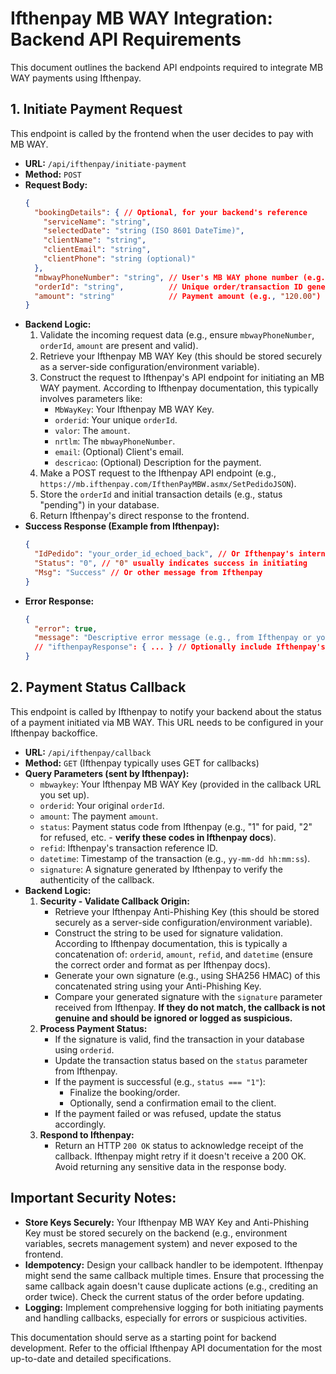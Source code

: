 # Ifthenpay MB WAY Integration: Backend API Requirements

This document outlines the backend API endpoints required to integrate MB WAY payments using Ifthenpay.

## 1. Initiate Payment Request

This endpoint is called by the frontend when the user decides to pay with MB WAY.

*   **URL:** `/api/ifthenpay/initiate-payment`
*   **Method:** `POST`
*   **Request Body:**
    ```json
    {
      "bookingDetails": { // Optional, for your backend's reference
        "serviceName": "string",
        "selectedDate": "string (ISO 8601 DateTime)",
        "clientName": "string",
        "clientEmail": "string",
        "clientPhone": "string (optional)"
      },
      "mbwayPhoneNumber": "string", // User's MB WAY phone number (e.g., "9XXXXXXXX")
      "orderId": "string",          // Unique order/transaction ID generated by the frontend/backend
      "amount": "string"            // Payment amount (e.g., "120.00")
    }
    ```
*   **Backend Logic:**
    1.  Validate the incoming request data (e.g., ensure `mbwayPhoneNumber`, `orderId`, `amount` are present and valid).
    2.  Retrieve your Ifthenpay MB WAY Key (this should be stored securely as a server-side configuration/environment variable).
    3.  Construct the request to Ifthenpay's API endpoint for initiating an MB WAY payment. According to Ifthenpay documentation, this typically involves parameters like:
        *   `MbWayKey`: Your Ifthenpay MB WAY Key.
        *   `orderid`: Your unique `orderId`.
        *   `valor`: The `amount`.
        *   `nrtlm`: The `mbwayPhoneNumber`.
        *   `email`: (Optional) Client's email.
        *   `descricao`: (Optional) Description for the payment.
    4.  Make a POST request to the Ifthenpay API endpoint (e.g., `https://mb.ifthenpay.com/IfthenPayMBW.asmx/SetPedidoJSON`).
    5.  Store the `orderId` and initial transaction details (e.g., status "pending") in your database.
    6.  Return Ifthenpay's direct response to the frontend.
*   **Success Response (Example from Ifthenpay):**
    ```json
    {
      "IdPedido": "your_order_id_echoed_back", // Or Ifthenpay's internal ID for the request
      "Status": "0", // "0" usually indicates success in initiating
      "Msg": "Success" // Or other message from Ifthenpay
    }
    ```
*   **Error Response:**
    ```json
    {
      "error": true,
      "message": "Descriptive error message (e.g., from Ifthenpay or your backend validation)"
      // "ifthenpayResponse": { ... } // Optionally include Ifthenpay's error details
    }
    ```

## 2. Payment Status Callback

This endpoint is called by Ifthenpay to notify your backend about the status of a payment initiated via MB WAY. This URL needs to be configured in your Ifthenpay backoffice.

*   **URL:** `/api/ifthenpay/callback`
*   **Method:** `GET` (Ifthenpay typically uses GET for callbacks)
*   **Query Parameters (sent by Ifthenpay):**
    *   `mbwaykey`: Your Ifthenpay MB WAY Key (provided in the callback URL you set up).
    *   `orderid`: Your original `orderId`.
    *   `amount`: The payment `amount`.
    *   `status`: Payment status code from Ifthenpay (e.g., "1" for paid, "2" for refused, etc. - **verify these codes in Ifthenpay docs**).
    *   `refid`: Ifthenpay's transaction reference ID.
    *   `datetime`: Timestamp of the transaction (e.g., `yy-mm-dd hh:mm:ss`).
    *   `signature`: A signature generated by Ifthenpay to verify the authenticity of the callback.
*   **Backend Logic:**
    1.  **Security - Validate Callback Origin:**
        *   Retrieve your Ifthenpay Anti-Phishing Key (this should be stored securely as a server-side configuration/environment variable).
        *   Construct the string to be used for signature validation. According to Ifthenpay documentation, this is typically a concatenation of: `orderid`, `amount`, `refid`, and `datetime` (ensure the correct order and format as per Ifthenpay docs).
        *   Generate your own signature (e.g., using SHA256 HMAC) of this concatenated string using your Anti-Phishing Key.
        *   Compare your generated signature with the `signature` parameter received from Ifthenpay. **If they do not match, the callback is not genuine and should be ignored or logged as suspicious.**
    2.  **Process Payment Status:**
        *   If the signature is valid, find the transaction in your database using `orderid`.
        *   Update the transaction status based on the `status` parameter from Ifthenpay.
        *   If the payment is successful (e.g., `status === "1"`):
            *   Finalize the booking/order.
            *   Optionally, send a confirmation email to the client.
        *   If the payment failed or was refused, update the status accordingly.
    3.  **Respond to Ifthenpay:**
        *   Return an HTTP `200 OK` status to acknowledge receipt of the callback. Ifthenpay might retry if it doesn't receive a 200 OK. Avoid returning any sensitive data in the response body.

## Important Security Notes:

*   **Store Keys Securely:** Your Ifthenpay MB WAY Key and Anti-Phishing Key must be stored securely on the backend (e.g., environment variables, secrets management system) and never exposed to the frontend.
*   **Idempotency:** Design your callback handler to be idempotent. Ifthenpay might send the same callback multiple times. Ensure that processing the same callback again doesn't cause duplicate actions (e.g., crediting an order twice). Check the current status of the order before updating.
*   **Logging:** Implement comprehensive logging for both initiating payments and handling callbacks, especially for errors or suspicious activities.

This documentation should serve as a starting point for backend development. Refer to the official Ifthenpay API documentation for the most up-to-date and detailed specifications.
